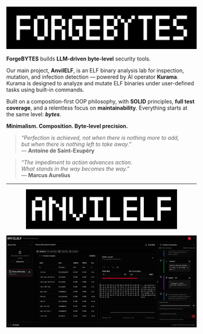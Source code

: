 <p align="center">
  <img src="https://raw.githubusercontent.com/ForgeBYTES/.github/main/profile/logo.png" title="ForgeBYTES" alt="ForgeBYTES" width="600" />
</p>

**ForgeBYTES** builds **LLM-driven byte-level** security tools.  

Our main project, **AnvilELF**, is an ELF binary analysis lab for inspection, mutation, and infection detection — powered by AI operator **Kurama**. Kurama is designed to analyze and mutate ELF binaries under user-defined tasks using built-in commands.

Built on a composition-first OOP philosophy, with **SOLID** principles, **full test coverage**, and a relentless focus on **maintainability**. Everything starts at the same level: **_bytes_**.

**Minimalism. Composition. Byte-level precision.**

> _“Perfection is achieved, not when there is nothing more to add,  
> but when there is nothing left to take away.”_  
> — **Antoine de Saint-Exupéry**

> _“The impediment to action advances action.  
> What stands in the way becomes the way.”_  
> — **Marcus Aurelius**

---

<p align="center">
  <img src="https://raw.githubusercontent.com/ForgeBYTES/.github/main/profile/anvilelf-logo.jpeg" title="AnvilELF" alt="AnvilELF" width="400" />
</p>

<p align="center">
  <img src="https://raw.githubusercontent.com/ForgeBYTES/.github/main/profile/demo.png" alt="AnvilELF Demo" width="1000" />
</p>

